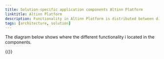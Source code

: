 ```yaml
---
title: Solution-specific application components Altinn Platform
linktitle: Altinn Platform
description: Functionality in Altinn Platform is distributed between different reusable components.  
tags: [architecture, solution]
---
```



The diagram below shows where the different functionality i located in the components.

<object data="/technology/architecture/components/application/solution/altinn-platform/altinnplatform__solutionarchitecture.svg" type="image/svg+xml" style="width: 100%;"></object>

{{<children>}}
